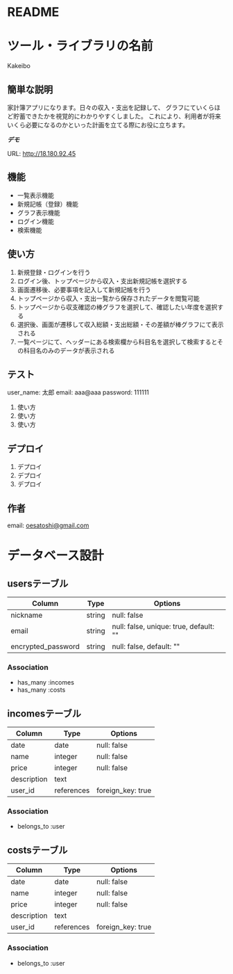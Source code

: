 # README

# ツール・ライブラリの名前

Kakeibo

## 簡単な説明

家計簿アプリになります。日々の収入・支出を記録して、
グラフにていくらほど貯蓄できたかを視覚的にわかりやすくしました。
これにより、利用者が将来いくら必要になるのかといった計画を立てる際にお役に立ちます。

***デモ***

URL: http://18.180.92.45

## 機能

- 一覧表示機能
- 新規記帳（登録）機能
- グラフ表示機能
- ログイン機能
- 検索機能


## 使い方

1. 新規登録・ログインを行う
2. ログイン後、トップページから収入・支出新規記帳を選択する
3. 画面遷移後、必要事項を記入して新規記帳を行う
4. トップページから収入・支出一覧から保存されたデータを閲覧可能
5. トップページから収支確認の棒グラフを選択して、確認したい年度を選択する
6. 選択後、画面が遷移して収入総額・支出総額・その差額が棒グラフにて表示される
7. 一覧ページにて、ヘッダーにある検索欄から科目名を選択して検索するとその科目名のみのデータが表示される


## テスト

user_name: 太郎
email: aaa@aaa
password: 111111

1. 使い方
2. 使い方
3. 使い方


## デプロイ

1. デプロイ
2. デプロイ
3. デプロイ


## 作者
email: oesatoshi@gmail.com


# データベース設計

## usersテーブル
|Column|Type|Options|
|------|----|-------|
|nickname|string|null: false|
|email|string|null: false, unique: true, default: ""|
|encrypted_password|string|null: false, default: ""|


### Association
- has_many :incomes
- has_many :costs


## incomesテーブル
|Column|Type|Options|
|------|----|-------|
|date|date|null: false|
|name|integer|null: false|
|price|integer|null: false|
|description|text||
|user_id|references|foreign_key: true|

### Association
- belongs_to :user


## costsテーブル
|Column|Type|Options|
|------|----|-------|
|date|date|null: false|
|name|integer|null: false|
|price|integer|null: false|
|description|text||
|user_id|references|foreign_key: true|

### Association
- belongs_to :user